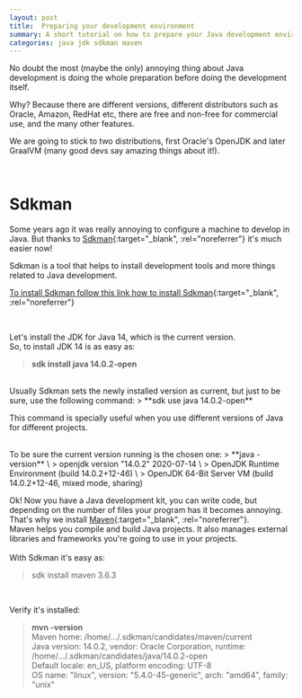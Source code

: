 ```yaml
---
layout: post
title:  Preparing your development environment
summary: A short tutorial on how to prepare your Java development environment         
categories: java jdk sdkman maven
---
```


No doubt the most (maybe the only) annoying thing about Java development is doing the whole preparation before doing the development itself.

Why? Because there are different versions, different distributors such as Oracle, Amazon, RedHat etc, there are free and non-free for commercial use, and the many other features.

We are going to stick to two distributions, first Oracle's OpenJDK and later GraalVM (many good devs say amazing things about it!).

<br/>

# Sdkman
Some years ago it was really annoying to configure a machine to develop in Java. 
But thanks to [Sdkman](https://sdkman.io/){:target="_blank", :rel="noreferrer"} it's much easier now!

Sdkman is a tool that helps to install development tools and more things related to Java development. 

[To install Sdkman follow this link how to install Sdkman](https://sdkman.io/install){:target="_blank", :rel="noreferrer"}

<br/>

Let's install the JDK for Java 14, which is the current version.  
So, to install JDK 14 is as easy as: 
> **sdk install java 14.0.2-open**
  
<br/>
Usually Sdkman sets the newly installed version as current, but just to be sure, use the following command: 
> **sdk use java 14.0.2-open**

This command is specially useful when you use different versions of Java for different projects. 

<br/>
To be sure the current version running is the chosen one:
> **java -version** \
> openjdk version "14.0.2" 2020-07-14 \
> OpenJDK Runtime Environment (build 14.0.2+12-46) \
> OpenJDK 64-Bit Server VM (build 14.0.2+12-46, mixed mode, sharing)

<br/>

Ok! Now you have a Java development kit, you can write code, but depending on the number of files your program has it becomes annoying.
That's why we install [Maven](https://maven.apache.org/){:target="_blank", :rel="noreferrer"}.  
Maven helps you compile and build Java projects. It also manages external libraries and frameworks you're going to use in your projects.   
<br/>
With Sdkman it's easy as:
> sdk install maven 3.6.3

<br/>

Verify it's installed:
> **mvn -version**  
> Maven home: /home/.../.sdkman/candidates/maven/current \
  Java version: 14.0.2, vendor: Oracle Corporation, runtime: /home/.../.sdkman/candidates/java/14.0.2-open \
  Default locale: en_US, platform encoding: UTF-8 \
  OS name: "linux", version: "5.4.0-45-generic", arch: "amd64", family: "unix"
